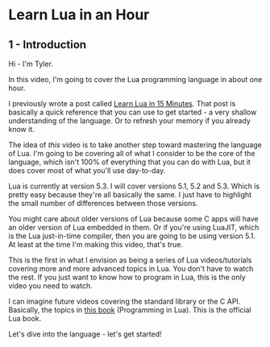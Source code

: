 # Learn Lua in an Hour

## 1 - Introduction

Hi - I'm Tyler.

In this video, I'm going to cover the Lua programming language in about one
hour.

I previously wrote a post called
[Learn Lua in 15 Minutes](http://tylerneylon.com/a/learn-lua/).
That post is
basically a quick reference that you can use to get started - a very
shallow understanding of the language. Or to refresh your memory if you
already know it.

The idea of *this* video is to take another step toward mastering the
language of Lua.
I'm going to be covering all of what I consider to be the core of the
language, which isn't 100% of everything that you can do with Lua, but it
does cover most of what you'll use day-to-day.

Lua is currently at version 5.3. I will cover versions 5.1, 5.2 and 5.3.
Which is pretty easy because they're all basically the same. I just have
to highlight the small number of differences between those versions.

You might care about older versions of Lua because some C apps will have
an older version of Lua embedded in them. Or if you're using LuaJIT, which
is the Lua just-in-time compiler, then you are going to be using version
5.1. At least at the time I'm making this video, that's true.

This is the first in what I envision as being a series of Lua
videos/tutorials covering more and more advanced topics in Lua.
You don't have to watch the rest. If you just want to know how to program
in Lua, this is the only video you need to watch.

I can imagine future videos covering the standard library or the C API.
Basically, the topics in
[this book](http://www.lua.org/pil/) (Programming in Lua). This is the
official Lua book.

Let's dive into the language - let's get started!
